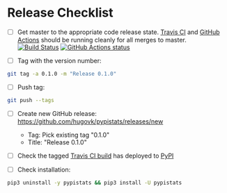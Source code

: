 # Release Checklist

* [ ] Get master to the appropriate code release state. [Travis CI](https://travis-ci.org/hugovk/pypistats) and [GitHub Actions](https://github.com/hugovk/pypistats/actions) should be running cleanly for all merges to master. [![Build Status](https://travis-ci.org/hugovk/pypistats.svg?branch=master)](https://travis-ci.org/hugovk/pypistats) [![GitHub Actions status](https://github.com/hugovk/pypistats/workflows/Test/badge.svg)](https://github.com/hugovk/pypistats/actions)

* [ ] Tag with the version number:
```bash
git tag -a 0.1.0 -m "Release 0.1.0"
```

* [ ] Push tag:
 ```bash
git push --tags
```

* [ ] Create new GitHub release: https://github.com/hugovk/pypistats/releases/new
  * Tag: Pick existing tag "0.1.0"
  * Title: "Release 0.1.0"

* [ ] Check the tagged [Travis CI build](https://travis-ci.org/hugovk/pypistats) has deployed to [PyPI](https://pypi.org/project/pypistats/#history)

* [ ] Check installation:
```bash
pip3 uninstall -y pypistats && pip3 install -U pypistats
```
